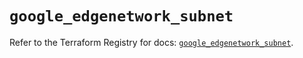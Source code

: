 # `google_edgenetwork_subnet`

Refer to the Terraform Registry for docs: [`google_edgenetwork_subnet`](https://registry.terraform.io/providers/hashicorp/google-beta/5.43.1/docs/resources/google_edgenetwork_subnet).
